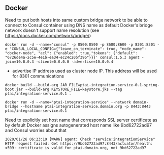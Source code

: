 ## Docker


Need to put both hosts into same custom bridge network to be able to connect to Consul container using DNS name as default Docker's bridge network doesn't support name resolution (see https://docs.docker.com/network/bridge/)
```
docker run -d --name="consul" -p 8500:8500 -p 8600:8600 -p 8301:8301 -e 'CONSUL_LOCAL_CONFIG={"leave_on_terminate": true, "node_name": "docker-node", "acl": {"enabled": true,"tokens": {"default": "6726de4a-2c5e-4e1b-ea34-ec24c20bf396"}}}' consul:1.5.3 agent -join=10.0.0.3 -client=0.0.0.0 -advertise=10.0.0.4
```
* advertise IP address used as cluster node IP. This address will be used for 8301 communications  
```
docker build --build-arg JAR_FILE=ptai-integration-service-0.1-spring-boot.jar --build-arg KEYSTORE_FILE=keystore.jks --tag ptai/integration-service:0.1 .
```
```
docker run -d --name="ptai-integration-service" --network domain-bridge --hostname ptai-integration-service.domain.org -p 8443:8443 ptai/integration-service:0.1
```
Need to explicitly set host name that corresponds SSL server certificate as by default Docker assigns autogenerated host name like 9bd62722ad97 and Consul worries about that
``` 
2020/01/28 06:23:10 [WARN] agent: Check "service:integrationService" HTTP request failed: Get https://9bd62722ad97:8443/actuator/health: x509: certificate is valid for ptai.domain.org, not 9bd62722ad97
```